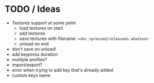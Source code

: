 # TODO / Ideas

- Textures support at some point
    - load textures on start
    - add textures
    - save textures with filename: `<vk>_<pressed/released>.whatever`
    - unload on end
- don't save on unload!
- add keypress duration
- multiple profiles?
- import/export?
- error when trying to add key that's already added
- custom keys name